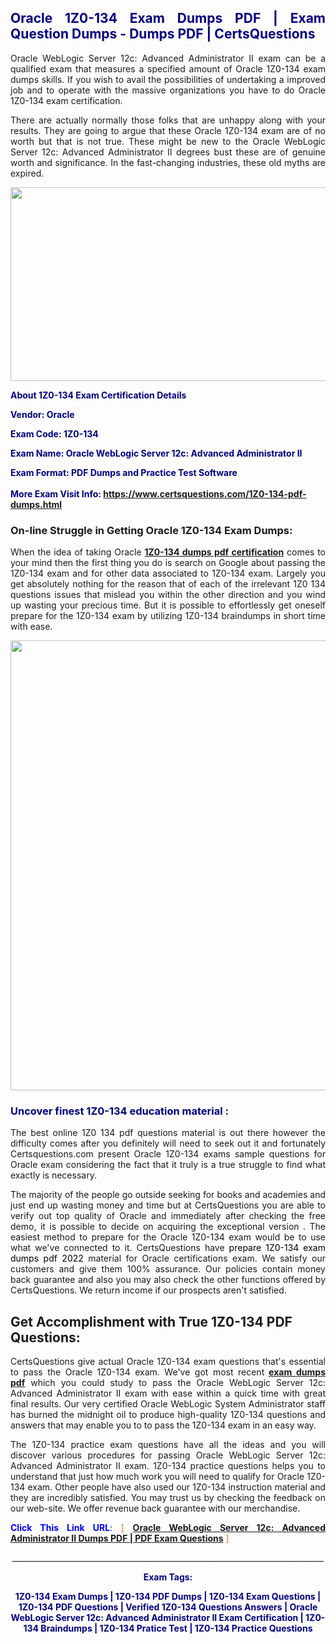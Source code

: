 <h2 style="text-align: justify;"><span style="color: #000080;">Oracle 1Z0-134 Exam Dumps PDF | Exam Question Dumps - Dumps PDF | CertsQuestions</span></h2>
<p style="text-align: justify;">Oracle WebLogic Server 12c: Advanced Administrator II exam can be a qualified exam that measures a specified amount of Oracle  1Z0-134 exam dumps skills. If you wish to avail the possibilities of undertaking a improved job and to operate with the massive organizations you have to do Oracle 1Z0-134 exam certification.</p>
<p style="text-align: justify;">There are actually normally those folks that are unhappy along with your results. They are going to argue that these Oracle  1Z0-134 exam are of no worth but that is not true. These might be new to the Oracle WebLogic Server 12c: Advanced Administrator II degrees bust these are of genuine worth and significance. In the fast-changing industries, these old myths are expired.</p>
<p><img style="display: block; margin-left: auto; margin-right: auto;" src="https://i.imgur.com/eaP4ae9.png" width="840" height="310" /></p>
<p><span style="color: #000080;"><strong>About 1Z0-134 Exam Certification Details</strong></span></p>
<p><span style="color: #000080;"><strong>Vendor: Oracle<br /></strong></span></p>
<p><span style="color: #000080;"><strong>Exam Code: 1Z0-134</strong></span></p>
<p><span style="color: #000080;"><strong>Exam Name: Oracle WebLogic Server 12c: Advanced Administrator II</strong></span></p>
<p><span style="color: #000080;"><strong>Exam Format: PDF Dumps and Practice Test Software<br /><br />More Exam Visit Info: <span style="color: #ff6600;"><a href="https://www.certsquestions.com/1Z0-134-pdf-dumps.html">https://www.certsquestions.com/1Z0-134-pdf-dumps.html</a></span></strong></span></p>
<h3>On-line Struggle in Getting Oracle 1Z0-134 Exam Dumps:</h3>
<p style="text-align: justify;">When the idea of taking Oracle <a href="https://www.certsquestions.com/1Z0-134-pdf-dumps.html"><strong> 1Z0-134 dumps pdf certification</strong></a> comes to your mind then the first thing you do is search on Google about passing the 1Z0-134 exam and for other data associated to 1Z0-134 exam. Largely you get absolutely nothing for the reason that of each of the irrelevant 1Z0 134 questions issues that mislead you within the other direction and you wind up wasting your precious time. But it is possible to effortlessly get oneself prepare for the 1Z0-134 exam by utilizing 1Z0-134 braindumps in short time with ease.</p>
<p><a href="https://www.certsquestions.com/1Z0-134-pdf-dumps.html"><img style="display: block; margin-left: auto; margin-right: auto;" src="https://i.imgur.com/pxhoKQ2.png" width="720" /></a></p>
<h3><span style="color: #000080;">Uncover finest  1Z0-134 education material :</span></h3>
<p style="text-align: justify;">The best online 1Z0 134 pdf questions material is out there however the difficulty comes after you definitely will need to seek out it and fortunately Certsquestions.com present Oracle 1Z0-134 exams sample questions for Oracle  exam considering the fact that it truly is a true struggle to find what exactly is necessary.</p>
<p style="text-align: justify;">The majority of the people go outside seeking for books and academies and just end up wasting money and time but at CertsQuestions you are able to verify out top quality of Oracle  and immediately after checking the free demo, it is possible to decide on acquiring the exceptional version . The easiest method to prepare for the Oracle 1Z0-134 exam would be to use what we've connected to it. CertsQuestions have <span style="color: #000000;">prepare 1Z0-134 exam dumps pdf 2022</span> material for Oracle certifications exam. We satisfy our customers and give them 100% assurance. Our policies contain money back guarantee and also you may also check the other functions offered by CertsQuestions. We return income if our prospects aren't satisfied.</p>
<h2>Get Accomplishment with True 1Z0-134 PDF Questions:</h2>
<p style="text-align: justify;">CertsQuestions give actual Oracle 1Z0-134 exam questions that's essential to pass the Oracle  1Z0-134 exam. We've got most recent<strong>&nbsp;<a href="https://www.certsquestions.com/">exam dumps pdf</a></strong>&nbsp;which you could study to pass the Oracle WebLogic Server 12c: Advanced Administrator II exam with ease within a quick time with great final results. Our very certified Oracle WebLogic System Administrator staff has burned the midnight oil to produce high-quality 1Z0-134 questions and answers that may enable you to to pass the 1Z0-134 exam in an easy way.</p>
<p style="text-align: justify;">The 1Z0-134 practice exam questions have all the ideas and you will discover various procedures for passing Oracle WebLogic Server 12c: Advanced Administrator II exam. 1Z0-134 practice questions helps you to understand that just how much work you will need to qualify for Oracle  1Z0-134 exam. Other people have also used our 1Z0-134 instruction material and they are incredibly satisfied. You may trust us by checking the feedback on our web-site. We offer revenue back guarantee with our merchandise.</p>
<p style="text-align: justify;"><span style="color: #0000ff;"><strong>Click This Link URL</strong>:</span> <span style="color: #ff6600;">[ <strong><a href="https://www.certsquestions.com/oracle-weblogic-system-administrator-certification.html">Oracle WebLogic Server 12c: Advanced Administrator II Dumps PDF | PDF Exam Questions</a></strong> ]</span></p>
<p style="text-align: center;">______________________________________________________________________________</p>
<p style="text-align: center;"><span style="color: #000080;"><strong>Exam Tags:</strong></span></p>
<p style="text-align: center;"><span style="color: #000080;"><strong>1Z0-134 Exam Dumps | 1Z0-134 PDF Dumps | 1Z0-134 Exam Questions | 1Z0-134 PDF Questions | Verified 1Z0-134 Questions Answers | Oracle WebLogic Server 12c: Advanced Administrator II Exam Certification | 1Z0-134 Braindumps | 1Z0-134 Pratice Test | 1Z0-134 Practice Questions</strong></span></p>
